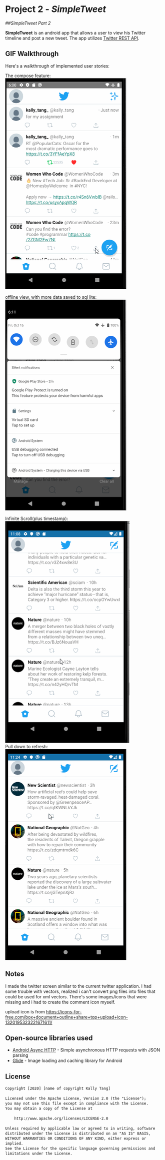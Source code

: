 # Project 2 - *SimpleTweet*

##*SimpleTweet Part 2*

**SimpleTweet** is an android app that allows a user to view his Twitter timeline and post a new tweet. The app utilizes [Twitter REST API](https://dev.twitter.com/rest/public).



## GIF Walkthrough

Here's a walkthrough of implemented user stories:<br>

The compose feature:<br>
<img src='https://github.com/kallytang/SimpleTweet/blob/main/compose.gif' title='Video Walkthrough' width='' alt='Video Walkthrough' /><br>

offline view, with more data saved to sql lite: <br>
<img src='https://github.com/kallytang/SimpleTweet/blob/main/offline_view.gif' title='Video Walkthrough' width='' alt='Video Walkthrough' /><br>

 Infinite Scroll(plus timestamp): <br>
<img src='https://github.com/kallytang/SimpleTweet/blob/master/infinite_scroll.gif' title='Infinite Scroll'  /><br>
Pull down to refresh:<br>
<img src='https://github.com/kallytang/SimpleTweet/blob/master/refresh_button.gif' title='Refresh Button'  /><br>



## Notes

I made the twitter screen similar to the current twitter application. I had some trouble with vectors, realized i can't convert png files into files that could be used for xml vectors. There's some images/icons that were missing and i had to create the comment icon myself. 

upload icon is from https://icons-for-free.com/box+document+outline+share+top+upload+icon-1320195323221671611/  

## Open-source libraries used

- [Android Async HTTP](https://github.com/codepath/CPAsyncHttpClient) - Simple asynchronous HTTP requests with JSON parsing
- [Glide](https://github.com/bumptech/glide) - Image loading and caching library for Android

## License

    Copyright [2020] [name of copyright Kally Tang]

    Licensed under the Apache License, Version 2.0 (the "License");
    you may not use this file except in compliance with the License.
    You may obtain a copy of the License at

        http://www.apache.org/licenses/LICENSE-2.0

    Unless required by applicable law or agreed to in writing, software
    distributed under the License is distributed on an "AS IS" BASIS,
    WITHOUT WARRANTIES OR CONDITIONS OF ANY KIND, either express or implied.
    See the License for the specific language governing permissions and
    limitations under the License.
